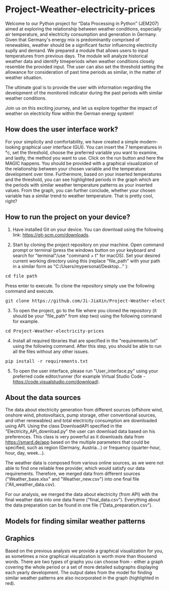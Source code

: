 # Project-Weather-electricity-prices
Welcome to our Python project for “Data Processing in Python” (JEM207) aimed at exploring the relationship between weather conditions, especially air temperature, and electricity consumption and generation in Germany. Given that Germany's energy mix is predominantly comprised of renewables, weather should be a significant factor influencing electricity suplly and demand. We prepared a module that allows users to input temperatures from previous days. The module will analyze historical weather data and identify timeperiods when weather conditions closely resemble the provided input. The user can also set the threshold setting the allowance for consideration of past time periods as similar, in the matter of weather situation.

The ultimate goal is to provide the user with information regarding the development of the monitored indicator during the past periods with similar weather conditions. 

Join us on this exciting journey, and let us explore together the impact of weather on electricity flow within the German energy system!

## How does the user interface work?
For your simplicity and comfortability, we have created a simple modern-looking graphical user interface (GUI). You can insert the 7 temperatures in °c, set the threshold, choose the preferred variable you want to examine, and lastly, the method you want to use.
Click on the run button and here the MAGIC happens. You should be provided with a graphical visualization of the relationship between your chosen variable and the temperature development over time. Furthermore, based on your inserted temperatures and the threshold, you can see highlighted periods in the graph which are the periods with similar weather temperature patterns as your inserted values. 
From the graph, you can further conclude, whether your chosen variable has a similar trend to weather temperature. That is pretty cool, right?

## How to run the project on your device?
1. Have installed Git on your device. You can download using the following link: https://git-scm.com/downloads. 

2. Start by cloning the project repository on your machine. Open command prompt or terminal (press the windows button on your keyboard and search for "terminal"/use "command + t" for macOS). Set your desired current working directory using this (replace "file_path" with your path in a similar form as "C:/Users/mypersonal/Desktop..." ):
<pre>
cd file_path
</pre>
Press enter to execute. To clone the repository simply use the following command and execute.
<pre>
git clone https://github.com/Ji-JiaXin/Project-Weather-electricity-prices.git
</pre>

3. To open the project, go to the file where you cloned the repository (it should be your "file_path" from step two) using the following command for example.
<pre>
cd Project-Weather-electricity-prices
</pre>

4. Install all required libraries that are specified in the "requirements.txt" using the following command. After this step, you should be able to run all the files without any other issues. 
<pre>
pip install -r requirements.txt
</pre>

5. To open the user interface, please run "User_interface.py" using your preferred code editor/runner (for example Virtual Studio Code - https://code.visualstudio.com/download). 

## About the data sources
The data about electricity generation from different sources (offshore wind, onshore wind, photovoltaics, pump storage, other conventional sources, and other renewables) and total electricity consumption are downloaded using API. Using the class DownloadAPI specified in the "Electricity_API_download.py" the user can download data based on his preferences. This class is very powerful as it downloads data from https://smard.de/app based on the multiple parameters that could be specified, such as region (Germany, Austria...) or frequency (quarter-hour, hour, day, week...).

The weather data is composed from various online sources, as we were not able to find one reliable free provider, which would satisfy our data requirements. Therefore, we merged data from different sources ("Weather_base.xlsx" and "Weather_new.csv") into one final file ("All_weather_data.csv). 

For our analysis, we merged the data about electricity (from API) with the final weather data into one data frame ("final_data.csv"). Everything about the data preparation can be found in one file ("Data_preparation.csv").

## Models for finding similar weather patterns



## Graphics
Based on the previous analysis we provide a graphical visualization for you, as sometimes a nice graphical visualization is worth more than thousend words. There are two types of graphs you can choose from - either a graph covering the whole period or a set of more detailed subgraphs displaying each yearly development. The output dates from the model for finding similar weather patterns are also incorporated in the graph (highlighted in red).  



